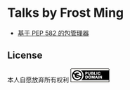 # Talks by Frost Ming

- [基于 PEP 582 的包管理器](/pep582/)

## License

本人自愿放弃所有权利
![Public Domain](public-domain.png)

